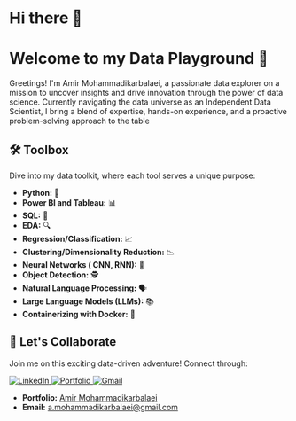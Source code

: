 # Hi there 👋

# Welcome to my Data Playground 🚀

Greetings! I'm Amir Mohammadikarbalaei, a passionate data explorer on a mission to uncover insights and drive innovation through the power of data science. Currently navigating the data universe as an Independent Data Scientist, I bring a blend of expertise, hands-on experience, and a proactive problem-solving approach to the table

## 🛠️ Toolbox

Dive into my data toolkit, where each tool serves a unique purpose:

- **Python:** 🐍
- **Power BI and Tableau:** 📊
- **SQL:** 📝
- **EDA:** 🔍
- **Regression/Classification:** 📈
- **Clustering/Dimensionality Reduction:** 📉
- **Neural Networks ( CNN, RNN):** 🧠
- **Object Detection:** 🕵️
- **Natural Language Processing:** 🗣️
- **Large Language Models (LLMs):** 📚
- **Containerizing with Docker:** 🐳

## 🤝 Let's Collaborate

Join me on this exciting data-driven adventure! Connect through:

<a href="https://www.linkedin.com](https://www.linkedin.com/in/amir-mohammadikarbalaei-65b958193/">
    <img src="https://img.shields.io/badge/LinkedIn-0077B5?style=for-the-badge&logo=linkedin&logoColor=white" alt="LinkedIn">
</a>
<a href="https://amirmohammadikarbalaei.github.io/DataScience.github.io//">
    <img src="https://img.shields.io/badge/Portfolio-255E63?style=for-the-badge&logo=About.me&logoColor=white" alt="Portfolio">
</a>
<a href="a.mohammadikarbalaei@gmail.com">
    <img src="https://img.shields.io/badge/Gmail-D14836?style=for-the-badge&logo=gmail&logoColor=white" alt="Gmail">
</a>




- **Portfolio:** [Amir Mohammadikarbalaei](https://amirmohammadikarbalaei.github.io/DataScience.github.io//)
- **Email:** a.mohammadikarbalaei@gmail.com



<!--
**AmirMohammadiKarbalaei/AmirMohammadiKarbalaei** is a ✨ _special_ ✨ repository because its `README.md` (this file) appears on your GitHub profile.

Here are some ideas to get you started:

- 🔭 I’m currently working on ...
- 🌱 I’m currently learning ...
- 👯 I’m looking to collaborate on ...
- 🤔 I’m looking for help with ...
- 💬 Ask me about ...
- 📫 How to reach me: ...
- 😄 Pronouns: ...
- ⚡ Fun fact: ...
-->
